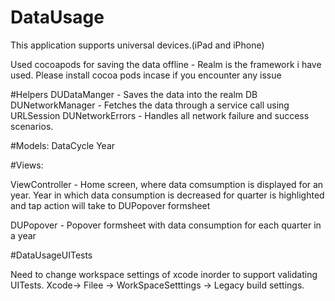 # DataUsage

This application supports universal devices.(iPad and iPhone)

Used cocoapods for saving the data offline - Realm is the framework i have used.
Please install cocoa pods incase if you encounter any issue

#Helpers
DUDataManger - Saves the data into the realm DB
DUNetworkManager - Fetches the data through a service call using URLSession
DUNetworkErrors - Handles all network failure and success scenarios.

#Models:
DataCycle
Year

#Views:

ViewController - Home screen, where data comsumption is displayed for an year. Year in which data consumption is decreased for
                  quarter is highlighted and tap action will take to DUPopover formsheet
                  
DUPopover - Popover formsheet with data consumption for each quarter in a year

#DataUsageUITests

Need to change workspace settings of xcode inorder to support validating UITests.
Xcode-> Filee -> WorkSpaceSetttings -> Legacy build settings.
